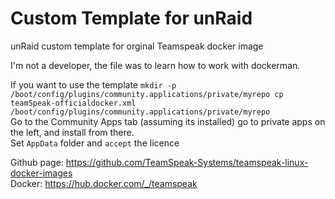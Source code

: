 # Custom Template for unRaid
unRaid custom template for orginal Teamspeak docker image

I'm not a developer, the file was to learn how to work with dockerman.

If you want to use the template ```mkdir -p /boot/config/plugins/community.applications/private/myrepo
cp teamSpeak-officialdocker.xml /boot/config/plugins/community.applications/private/myrepo```<br>
Go to the Community Apps tab (assuming its installed) go to private apps on the left, and install from there.<br>
Set ```AppData``` folder and ```accept``` the licence

Github page: https://github.com/TeamSpeak-Systems/teamspeak-linux-docker-images<br>
Docker: https://hub.docker.com/_/teamspeak
